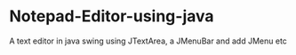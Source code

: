 # Notepad-Editor-using-java
A text editor in java swing using JTextArea, a JMenuBar and add JMenu etc 
